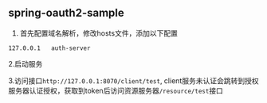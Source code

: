 ## spring-oauth2-sample
1. 首先配置域名解析，修改hosts文件，添加以下配置
```
127.0.0.1   auth-server
```

2.启动服务

3.访问接口`http://127.0.0.1:8070/client/test`, client服务未认证会跳转到授权服务器认证授权，获取到token后访问资源服务器`/resource/test`接口
